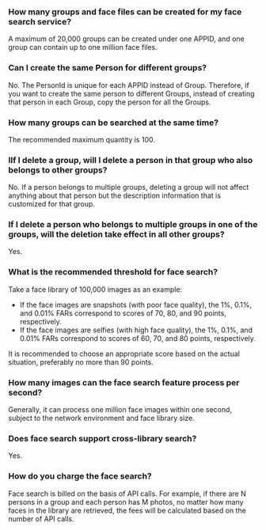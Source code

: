 ### How many groups and face files can be created for my face search service?
A maximum of 20,000 groups can be created under one APPID, and one group can contain up to one million face files.

### Can I create the same Person for different groups?
No. The PersonId is unique for each APPID instead of Group. Therefore, if you want to create the same person to different Groups, instead of creating that person in each Group, copy the person for all the Groups.

### How many groups can be searched at the same time?
The recommended maximum quantity is 100.

### IIf I delete a group, will I delete a person in that group who also belongs to other groups?
No. If a person belongs to multiple groups, deleting a group will not affect anything about that person but the description information that is customized for that group.

### If I delete a person who belongs to multiple groups in one of the groups, will the deletion take effect in all other groups?
Yes. 

### What is the recommended threshold for face search?
Take a face library of 100,000 images as an example:
- If the face images are snapshots (with poor face quality), the 1%, 0.1%, and 0.01% FARs correspond to scores of 70, 80, and 90 points, respectively.
- If the face images are selfies (with high face quality), the 1%, 0.1%, and 0.01% FARs correspond to scores of 60, 70, and 80 points, respectively.
 
It is recommended to choose an appropriate score based on the actual situation, preferably no more than 90 points.

### How many images can the face search feature process per second?
Generally, it can process one million face images within one second, subject to the network environment and face library size.

### Does face search support cross-library search?
Yes.

### How do you charge the face search?
Face search is billed on the basis of API calls. For example, if there are N persons in a group and each person has M photos, no matter how many faces in the library are retrieved, the fees will be calculated based on the number of API calls.
